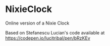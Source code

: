# NixieClock
Online version of a Nixie Clock

Based on Stefanescu Lucian's code available at https://codepen.io/lucitribal/pen/bRzKEv
